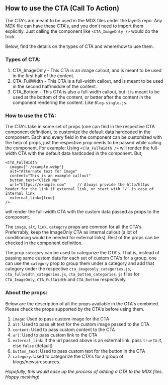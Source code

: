 ## How to use the CTA (Call To Action)

The CTA's are meant to be used in the MDX files under the layer5 repo.
Any MDX file can have these CTA's, and you don't need to import them explicitly.
Just calling the component like `<CTA_ImageOnly />` would do the trick.

Below, find the details on the types of CTA and where/how to use them.

### Types of CTA:

1. CTA_ImageOnly - This CTA is an image callout, and is meant to be used in the first half of the content.
2. CTA_FullWidth - This CTA is a full-width callout, and is meant to be used in the second half/middle of the content.
3. CTA_Bottom - This CTA is also a full-width callout, but it is meant to be used at the bottom of the content, or better after the content
    in the component rendering the content. Like `Blog-single.js`.

### How to use the CTA:

The CTA's take in some set of props (one can find in the respective CTA component definition), to customize the default 
data hardcoded in the component. Each and every field in the component can be customized with the help of props, just the 
respective prop needs to be passed while calling the component.
For example:
Using `<CTA_FullWidth />` will render the full-width CTA with the default data hardcoded in the component.
But,
```
<CTA_FullWidth 
  image={"./example.webp"}
  alt="Alternate text for Image"
  content="This is an example callout"
  button_text="Click Me"
  url="https://example.com"     // Always provide the http/https header for the link if external link, or start with '/' in case of internal link
  external_link={true}
/>
```
will render the full-width CTA with the custom data passed as props to the component.

The `image`, `alt`, `link`, `category` props are common for all the CTA's. Preferrably, keep the ImageOnly CTA as internal callout (a lot of conditioning would be needed for external links). Rest of the props can be checked in the component definition.

The prop `category` can be used to categorize the CTA's. That is, instead of passing same custom data for each set of custom CTA's for a group, one can use
the `category` prop to group them under a category and add that category under the respective `cta_imageonly_categories.js`, `cta_fullwidth_categories.js`, 
`cta_bottom_categories.js` files for `CTA_ImageOnly`, `CTA_FullWidth` and `CTA_Bottom` respectively.

### About the props:

Below are the description of all the props available in the CTA's combined. Please check the props supported by the CTA's before using them.

1. `image`: Used to pass custom image for the CTA
2. `alt`: Used to pass alt text for the custom image passed to the CTA
3. `content`: Used to pass custom content to the CTA
4. `url`: Used to pass custom link to the CTA
5. `external_link`: If the url passed above is an external link, pass `true` to it, else `false` (default)
6. `button_text`: Used to pass custom text for the button in the CTA
7. `category`: Used to categorize the CTA's for a group of blogs/news/resources.


_Hopefully, this would ease up the process of adding a CTA to the MDX files. Happy meshing!_